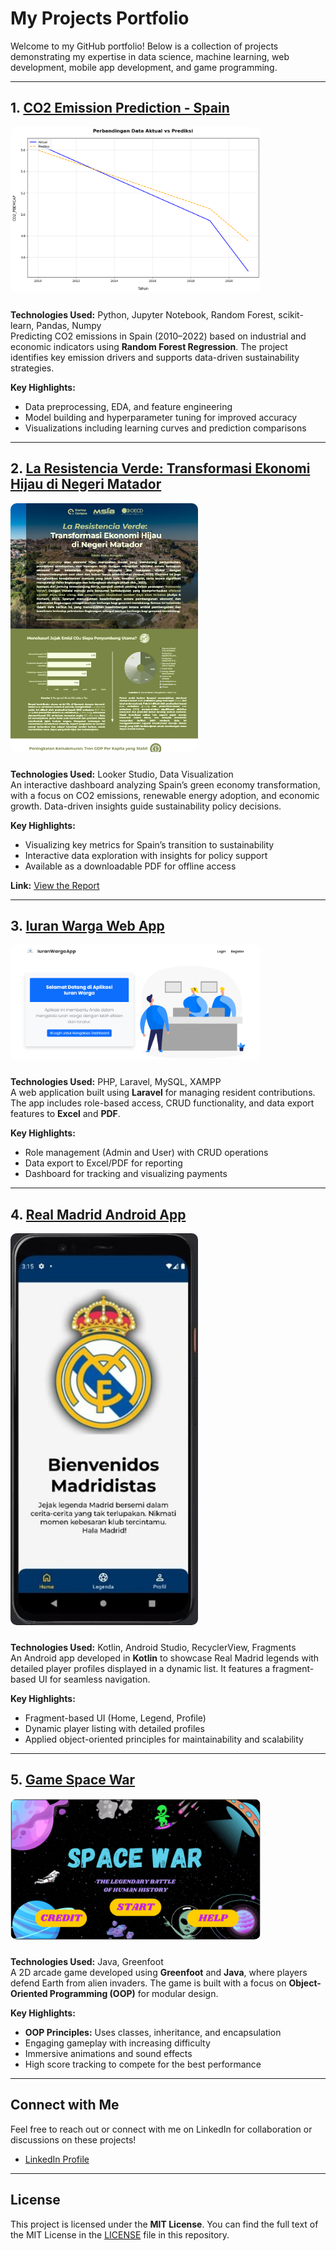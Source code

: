 # My Projects Portfolio

Welcome to my GitHub portfolio! Below is a collection of projects demonstrating my expertise in data science, machine learning, web development, mobile app development, and game programming.

---

## 1. **[CO2 Emission Prediction - Spain](https://github.com/ikhsannovianto/co2-emission-prediction-spain)**  
<img src="docs-images/actual-prediction.png" alt="CO2 Emission Prediction" width="400" style="border-radius: 10px; margin-bottom: 10px;">  

**Technologies Used:** Python, Jupyter Notebook, Random Forest, scikit-learn, Pandas, Numpy  
Predicting CO2 emissions in Spain (2010–2022) based on industrial and economic indicators using **Random Forest Regression**. The project identifies key emission drivers and supports data-driven sustainability strategies.

**Key Highlights:**  
- Data preprocessing, EDA, and feature engineering  
- Model building and hyperparameter tuning for improved accuracy  
- Visualizations including learning curves and prediction comparisons

---

## 2. **[La Resistencia Verde: Transformasi Ekonomi Hijau di Negeri Matador](https://lookerstudio.google.com/reporting/10db9fac-35bb-42b5-b9b7-21a660affd7d)**  
<img src="docs-images/green-economy-visualization.png" alt="La Resistencia Verde" width="300" style="border-radius: 10px; margin-bottom: 10px;">  

**Technologies Used:** Looker Studio, Data Visualization  
An interactive dashboard analyzing Spain’s green economy transformation, with a focus on CO2 emissions, renewable energy adoption, and economic growth. Data-driven insights guide sustainability policy decisions.

**Key Highlights:**  
- Visualizing key metrics for Spain’s transition to sustainability  
- Interactive data exploration with insights for policy support  
- Available as a downloadable PDF for offline access

**Link:** [View the Report](https://lookerstudio.google.com/reporting/10db9fac-35bb-42b5-b9b7-21a660affd7d)

---

## 3. **[Iuran Warga Web App](https://github.com/ikhsannovianto/Iuran-Warga-App)**  
<img src="docs-images/dashboard-preview.png" alt="Iuran Warga Web App" width="400" style="border-radius: 10px; margin-bottom: 10px;">  

**Technologies Used:** PHP, Laravel, MySQL, XAMPP  
A web application built using **Laravel** for managing resident contributions. The app includes role-based access, CRUD functionality, and data export features to **Excel** and **PDF**.

**Key Highlights:**  
- Role management (Admin and User) with CRUD operations  
- Data export to Excel/PDF for reporting  
- Dashboard for tracking and visualizing payments  

---

## 4. **[Real Madrid Android App](https://github.com/ikhsannovianto/Real-Madrid-App)**  
<img src="docs-images/preview-app.jpg" alt="Real Madrid App" width="300" style="border-radius: 10px; margin-bottom: 10px;">  

**Technologies Used:** Kotlin, Android Studio, RecyclerView, Fragments  
An Android app developed in **Kotlin** to showcase Real Madrid legends with detailed player profiles displayed in a dynamic list. It features a fragment-based UI for seamless navigation.

**Key Highlights:**  
- Fragment-based UI (Home, Legend, Profile)  
- Dynamic player listing with detailed profiles  
- Applied object-oriented principles for maintainability and scalability  

---

## 5. **[Game Space War](https://github.com/ikhsannovianto/Game-Space-War)**  
<img src="docs-images/game-preview.png" alt="Game Space War" width="400" style="border-radius: 10px; margin-bottom: 10px;">  

**Technologies Used:** Java, Greenfoot  
A 2D arcade game developed using **Greenfoot** and **Java**, where players defend Earth from alien invaders. The game is built with a focus on **Object-Oriented Programming (OOP)** for modular design.

**Key Highlights:**  
- **OOP Principles:** Uses classes, inheritance, and encapsulation  
- Engaging gameplay with increasing difficulty  
- Immersive animations and sound effects  
- High score tracking to compete for the best performance

---

## **Connect with Me**  
Feel free to reach out or connect with me on LinkedIn for collaboration or discussions on these projects!

- [LinkedIn Profile](https://www.linkedin.com/in/ikhsanarinovianto)

---

## **License**  
This project is licensed under the **MIT License**. You can find the full text of the MIT License in the [LICENSE](LICENSE) file in this repository.
